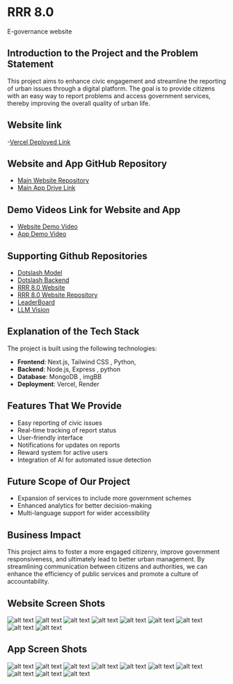 # RRR 8.0
E-governance website

## Introduction to the Project and the Problem Statement
This project aims to enhance civic engagement and streamline the reporting of urban issues through a digital platform. The goal is to provide citizens with an easy way to report problems and access government services, thereby improving the overall quality of urban life.

## Website link 
-[Vercel Deployed Link](https://rrr-8-0-website.vercel.app/)

## Website and App GitHub Repository
- [Main Website Repository](https://github.com/rajatjoe/RRR-8.0-website-)
- [Main App Drive Link](https://drive.google.com/drive/folders/1eKH7nwKsQe4EdeJWCfaqSyulVH5jBUqW?usp=sharing)

## Demo Videos Link for Website and App
- [Website Demo Video](https://rrr-8-0-website.vercel.app/)
- [App Demo Video](https://www.youtube.com/watch?v=GWskDUUN1qI&feature=youtu.be)

## Supporting Github Repositories 
- [Dotslash Model](https://github.com/Rushi-Sh/Dotslash_Model.git)
- [Dotslash Backend](https://github.com/Rushi-Sh/Dotslash_backend.git)
- [RRR 8.0 Website](https://rrr-8-0-website.vercel.app/)
- [RRR 8.0 Website Repository](https://github.com/rajatjoe/RRR-8.0-website-)
- [LeaderBoard](https://github.com/Rishika0812/LeaderBoard)
- [LLM Vision](https://github.com/Rushi-Sh/LLM_Vision.git)

## Explanation of the Tech Stack
The project is built using the following technologies:
- **Frontend**: Next.js, Tailwind CSS , Python, 
- **Backend**: Node.js, Express , python  
- **Database**: MongoDB , imgBB
- **Deployment**: Vercel, Render 

## Features That We Provide
- Easy reporting of civic issues
- Real-time tracking of report status
- User-friendly interface
- Notifications for updates on reports
- Reward system for active users
- Integration of AI for automated issue detection 

## Future Scope of Our Project

- Expansion of services to include more government schemes
- Enhanced analytics for better decision-making
- Multi-language support for wider accessibility

## Business Impact
This project aims to foster a more engaged citizenry, improve government responsiveness, and ultimately lead to better urban management. By streamlining communication between citizens and authorities, we can enhance the efficiency of public services and promote a culture of accountability.

## Website Screen Shots 

![alt text](public/readme/image.png)
![alt text](public/readme/image-1.png)
![alt text](public/readme/image-2.png)
![alt text](public/readme/image-3.png)
![alt text](public/readme/image-4.png)
![alt text](public/readme/image-5.png)
![alt text](public/readme/image-6.png)
![alt text](public/readme/image-7.png)
![alt text](public/readme/image-8.png)

## App Screen Shots
![alt text](public/readme/home.png)
![alt text](public/readme/camera.png)
![alt text](public/readme/complainType.png)
![alt text](public/readme/description.png)
![alt text](public/readme/location.png)
![alt text](public/readme/submit.png)
![alt text](public/readme/leaderboard.png)
![alt text](public/readme/Navbar.png)
![alt text](public/readme/city_insights.png)
![alt text](public/readme/weatherinfo.png)